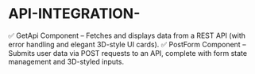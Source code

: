 # API-INTEGRATION-
✅ GetApi Component – Fetches and displays data from a REST API (with error handling and elegant 3D-style UI cards).
✅ PostForm Component – Submits user data via POST requests to an API, complete with form state management and 3D-styled inputs.
